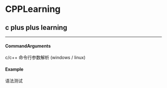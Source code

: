 # CPPLearning
## c plus plus learning <br>
****
#### CommandArguments
c/c++ 命令行参数解析 (windows / linux)

#### Example
语法测试

